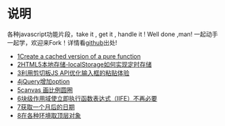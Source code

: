 #  说明

各种javascript功能片段，take it , get it , handle it ! Well done ,man!
一起动手一起学，欢迎来Fork！详情看[github](https://github.com/markbzhang/js-pure-code)出处!


+ [1Create a cached version of a pure function](https://github.com/markbzhang/js-pure-code/blob/master/demoa1.js)
+ [2HTML5本地存储-localStorage如何实现定时存储](https://github.com/markbzhang/js-pure-code/blob/master/demoa2.js)
+ [3利用剪切板JS API优化输入框的粘贴体验](https://github.com/markbzhang/js-pure-code/blob/master/demoa3.js)
+ [4jQuery增加option](https://github.com/markbzhang/js-pure-code/blob/master/demoa4.js)
+ [5canvas 画比例圆圈](https://github.com/markbzhang/js-pure-code/blob/master/demoa5.js)
+ [6块级作用域使立即执行函数表达式（IIFE）不再必要](https://github.com/markbzhang/js-pure-code/blob/master/demoa6.js)
+ [7获取一个月后的日期](https://github.com/markbzhang/js-pure-code/blob/master/demoa7.js)
+ [8在各种环境取顶层对象](https://github.com/markbzhang/js-pure-code/blob/master/demoa8.js)




